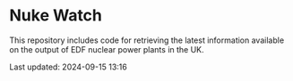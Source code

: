 # Nuke Watch

This repository includes code for retrieving the latest information available on the output of EDF nuclear power plants in the UK.

Last updated: 2024-09-15 13:16